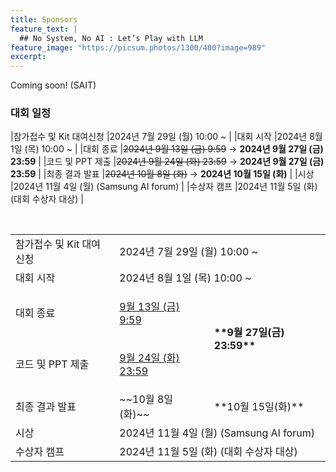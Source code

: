 ```yaml
---
title: Sponsors
feature_text: |
  ## No System, No AI : Let’s Play with LLM
feature_image: "https://picsum.photos/1300/400?image=989"
excerpt:
---
```


Coming soon!
(SAIT)

### 대회 일정

|참가접수 및 Kit 대여신청     |2024년 7월 29일 (월) 10:00 ~ |
|대회 시작         |2024년 8월 1일 (목) 10:00 ~ |
|대회 종료         |~~2024년 9월 13일 (금) 9:59~~  &rarr; **2024년 9월 27일 (금) 23:59** |
|코드 및 PPT 제출  |~~2024년 9월 24일 (화) 23:59~~ &rarr; **2024년 9월 27일 (금) 23:59** |
|최종 결과 발표    |~~2024년 10월 8일 (화)~~  &rarr; **2024년 10월 15일 (화)** |
|시상              |2024년 11월 4일 (월) (Samsung AI forum) |
|수상자 캠프       |2024년 11월 5일 (화) (대회 수상자 대상) |

<br>

<p>
  		<table class="table table-sm">
		<tr>
   			<td> 참가접수 및 Kit 대여신청  </td> 
			<td colspan="2"> 2024년 7월 29일 (월) 10:00 ~ </td> 
   		</tr>	
   		<tr>
   			<td> 대회 시작  </td> 
			<td colspan="2"> 2024년 8월 1일 (목) 10:00 ~  </td> 
   		</tr>	
  		<tr>
			<td> 대회 종료 </td> 
			<td> 
				<p style="text-decoration : underline;"> 9월 13일 (금) 9:59 </p>
			</td> 
   			<td rowspan="2"> <b> **9월 27일(금) 23:59** </b> </td> 
 		</tr>	
   		<tr>
   			<td> 코드 및 PPT 제출 </td> 
			<td>
				<p style="text-decoration : underline;"> 9월 24일 (화) 23:59 </p>
			</td> 
 		</tr>	
   		<tr>
   			<td> 최종 결과 발표 </td> 
			<td> ~~10월 8일 (화)~~ </td> 
   			<td> **10월 15일(화)** </td> 
 		</tr>
      		<tr>
   			<td> 시상  </td> 
			<td colspan="2"> 2024년 11월 4일 (월) (Samsung AI forum) </td> 
   		</tr>	
     		<tr>
   			<td> 수상자 캠프  </td> 
			<td colspan="2"> 2024년 11월 5일 (화) (대회 수상자 대상) </td> 
   		</tr>
  		</table>
<p></p>

<!-- layer popup content -->
<!-- 
<div class="layerPopup" id="layer_popup" style="visibility: visible;">
    <div class="layerBox">
        <h5 class="title">Samsung Computer Engineering Challenge 2024 대회 기간 연장 안내</h5>
        <div class="cont">
		
            <p>
	    안녕하세요<br>      
	    Samsung Computer Engineering Challenge 사무국입니다.</p>  
	   
	    <p>먼저 이번 대회를 향한 많은 관심과 참여에 진심으로 감사드립니다.</p>  
	    <p>본 대회의 주제는 디바이스 환경에서의 LLM의 구조, Weight 및 Activation을 수정하지 않고 메모리와 컴퓨팅 리소스의 한계를 극복하여 추론 속도를 향상시키는 시스템 최적화입니다.         
               모델에 대한 직접적인 최적화가 불가능한 점 때문에 많은 분들이 과제 수행에 어려움이 많으신 것으로 생각됩니다.</p>  
            
	    <p>
              이에 따라, 참가자 여러분들께 문제 해결에 더욱 충분한 시간을 제공해 드리고자 대회 최종 마감일을 기존 9월 13일 금요일에서 9월 27일 금요일로 연장하기로 결정했습니다.<br>           
               더불어 코드 PPT 제출일과 최종 결과 발표일도 함께 조정되었으니 상세한 일정은  <a target="_blank" href="https://cechallenge.github.io/timeline"> Timeline </a> 를 확인해주시기 바랍니다. </p>

		<p>
  		<table class="table table-sm">
    		<thead>
				<th> 주요 일정 </th> 
				<th> 기존 일정 </th> 
   				<th> 변경 일정 </th> 
 				
		</thead>
  		<tbody>
		<tr>
			<td> 대회 종료 </td> 
			<td> 9월 13일 (금) 9:59 </td> 
   			<td rowspan="2"> <b> 9월 27일(금) 23:59 </b> </td> 
 		</tr>	
   		<tr>
   			<td> 코드 및 PPT 제출 </td> 
			<td> 9월 24일 (화) 23:59 </td> 
 		</tr>	
   		<tr>
   			<td> 최종 결과 발표 </td> 
			<td> 10월 8일 (화) </td> 
   			<td> 10월 15일(화) </td> 
 		</tr>			
  		</tbody>
  		</table>
		<p></p>
            <p> 다시 한번 Samsung Computer Engineering Challenge2024에 관심 가져주시고 참여해주셔서 감사드립니다.</p>   
	    <p>삼성전자 Computer Engineering Challenge 사무국 드림.</p>
            <p>   </p>
	    <p>   </p>
  
                 
         
        <form name="pop_form">
            <div id="check" ><input type="checkbox" name="chkbox" value="checkbox" id='chkbox' >
            <label for="chkbox">오늘 하루동안 보지 않기</label></div>
		      <div id="close" ><a href="javascript:closePop();">닫기</a>
		
	</div>  

-->
